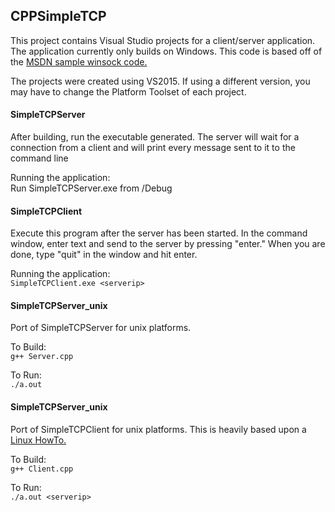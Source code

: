 ## CPPSimpleTCP
This project contains Visual Studio projects for a client/server application.  The application currently only builds on Windows.  This code is based off of the [MSDN sample winsock code.](https://msdn.microsoft.com/en-us/library/windows/desktop/ms737591%28v=vs.85%29.aspx?f=255&MSPPError=-2147217396)  
  
The projects were created using VS2015.  If using a different version, you may have to change the Platform Toolset of each project.

#### SimpleTCPServer
After building, run the executable generated.  The server will wait for a connection from a client and will print every message sent to it to the command line  
  
Running the application:  
Run SimpleTCPServer.exe from /Debug
  
#### SimpleTCPClient  
Execute this program after the server has been started.  In the command window, enter text and send to the server by pressing "enter."  When you are done, type "quit" in the window and hit enter.  
  
Running the application:  
```SimpleTCPClient.exe <serverip>```  
  
#### SimpleTCPServer_unix  
Port of SimpleTCPServer for unix platforms.  
  
To Build:  
```g++ Server.cpp```  
  
To Run:  
```./a.out ```  
  
#### SimpleTCPServer_unix  
Port of SimpleTCPClient for unix platforms.  This is heavily based upon a [Linux HowTo.](http://www.linuxhowtos.org/C_C++/socket.htm)
  
To Build:  
```g++ Client.cpp```  
  
To Run:  
```./a.out <serverip>```  
